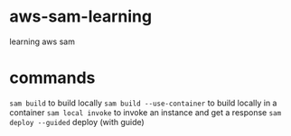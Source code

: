 # aws-sam-learning
learning aws sam


# commands
`sam build` to build locally
`sam build --use-container` to build locally in a container
`sam local invoke` to invoke an instance and get a response
`sam deploy --guided` deploy (with guide)
